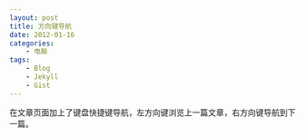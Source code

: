 ```yaml
--- 
layout: post
title: 方向键导航
date: 2012-01-16
categories:
    - 电脑
tags:
    - Blog
    - Jekyll
    - Gist
---
```

在文章页面加上了键盘快捷键导航，左方向键浏览上一篇文章，右方向键导航到下一篇。

<script src="https://gist.github.com/1619708.js"> </script>
